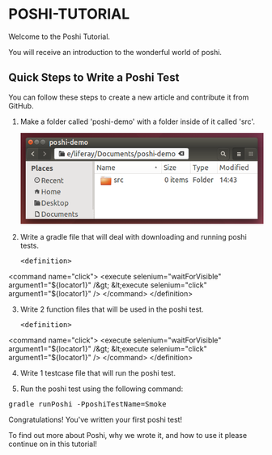 # POSHI-TUTORIAL

Welcome to the Poshi Tutorial.

You will receive an introduction to the wonderful world of poshi.

## Quick Steps to Write a Poshi Test

You can follow these steps to create a new article and contribute it from
GitHub.

1.  Make a folder called 'poshi-demo' with a folder inside of it called 'src'.

    <img src="../../develop/tutorials/images/poshi-folder-structure-1.png" />


2.  Write a gradle file that will deal with downloading and running poshi tests.

    <pre>&lt;definition&gt;
  &lt;command name="click"&gt;
    &lt;execute selenium="waitForVisible" argument1="${locator1}" /&gt;
    &lt;execute selenium="click" argument1="${locator1}" /&gt;
  &lt;/command&gt;
&lt;/definition&gt;</pre>


3.  Write 2 function files that will be used in the poshi test.

    <pre>&lt;definition&gt;
  &lt;command name="click"&gt;
    &lt;execute selenium="waitForVisible" argument1="${locator1}" /&gt;
    &lt;execute selenium="click" argument1="${locator1}" /&gt;
  &lt;/command&gt;
&lt;/definition&gt;</pre>

4.  Write 1 testcase file that will run the poshi test.

5.  Run the poshi test using the following command:

<pre>gradle runPoshi -PposhiTestName=Smoke</pre>

Congratulations! You've written your first poshi test!

To find out more about Poshi, why we wrote it, and how to use it please continue on in this tutorial!